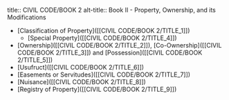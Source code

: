 title:: CIVIL CODE/BOOK 2
alt-title:: Book II - Property, Ownership, and its Modifications

- [Classification of Property]([[CIVIL CODE/BOOK 2/TITLE_1]])
	- [Special Property]([[CIVIL CODE/BOOK 2/TITLE_4]])
- [Ownership]([[CIVIL CODE/BOOK 2/TITLE_2]]), [Co-Ownership]([[CIVIL CODE/BOOK 2/TITLE_3]]) and [Possession]([[CIVIL CODE/BOOK 2/TITLE_5]])
- [Usufruct]([[CIVIL CODE/BOOK 2/TITLE_6]])
- [Easements or Servitudes]([[CIVIL CODE/BOOK 2/TITLE_7]])
- [Nuisance]([[CIVIL CODE/BOOK 2/TITLE_8]])
- [Registry of Property]([[CIVIL CODE/BOOK 2/TITLE_9]])